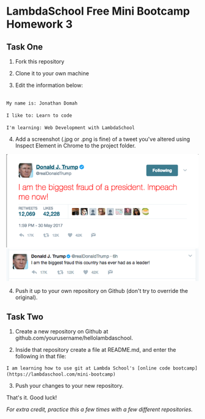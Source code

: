 # LambdaSchool Free Mini Bootcamp Homework 3 #

## Task One ##

1. Fork this repository

2. Clone it to your own machine

3. Edit the information below:


```

My name is: Jonathan Domah

I like to: Learn to code

I'm learning: Web Development with LambdaSchool

```

4. Add a screenshot (.jpg or .png is fine) of a tweet you've altered using Inspect Element in Chrome to the project folder.

![Altered Donald Trump Tweet](/images/tweet2.png?raw=true "Altered Donald Trump Tweet")
![Altered Donald Trump Tweet](/images/tweet1.png?raw=true "Altered Donald Trump Tweet")

4. Push it up to your own repository on Github (don't try to override the original).

## Task Two ##

1. Create a new repository on Github at github.com/yourusername/hellolambdaschool.

2. Inside that repository create a file at README.md, and enter the following in that file:

```
I am learning how to use git at Lambda School's [online code bootcamp](https://lambdaschool.com/mini-bootcamp)
```

3. Push your changes to your new repository.

That's it. Good luck!

*For extra credit, practice this a few times with a few different repositories.*